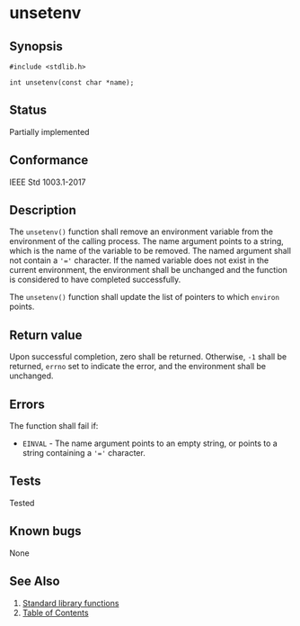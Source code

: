 # unsetenv

## Synopsis

`#include <stdlib.h>`

`int unsetenv(const char *name);`

## Status

Partially implemented

## Conformance

IEEE Std 1003.1-2017

## Description

The `unsetenv()` function shall remove an environment variable from the environment of the calling process. The name
argument points to a string, which is the name of the variable to be removed. The named argument shall not contain
a `'='` character. If the named variable does not exist in the current environment, the environment shall be
unchanged and the function is considered to have completed successfully.

The `unsetenv()` function shall update the list of pointers to which `environ` points.

## Return value

Upon successful completion, zero shall be returned. Otherwise, `-1` shall be returned, `errno` set to indicate the
error, and the environment shall be unchanged.

## Errors

The function shall fail if:

* `EINVAL` - The name argument points to an empty string, or points to a string containing a `'='` character.

## Tests

Tested

## Known bugs

None

## See Also

1. [Standard library functions](../README.md)
2. [Table of Contents](../../../README.md)
